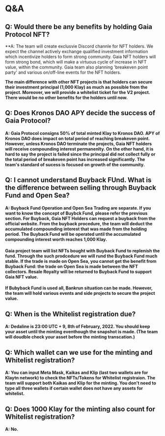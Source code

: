# Q\&A

## Q: Would there be any benefits by holding Gaia Protocol NFT?

**A: The team will create exclusvie Discord channle for NFT holders. We expect the channel actively exchange qualified investment information which incentivize holders to form strong community. Gaia NFT holders will form strong bond, which will make a virtuous cycle of increase in NFT value, within the community. Gaia team also planning 'breakeven point party' and various on/off-line events for the NFT holders.

**The main difference with other NFT projects is that holders can secure their investment principal (1,000 Klay) as much as possible from the project. Moreover, we will provide a whitelist ticket for the V2 project. There would be no other benefits for the holders until now.**

## Q: Does Kronos DAO APY decide the success of Gaia Protocol?

#### A: Gaia Protocol consigns 50% of total minted Klay to Kronos DAO. APY of Kronos DAO does impact on total period of reaching breakeven point. However, unless Kronos DAO terminate the projects, Gaia NFT holders will receive compounding interest permanenlty. On the other hand, it is hard to say the project is failed since the principal did not collect fully or the total period of breakeven point has increased significantly. The team's standard of sucess is focused on growth of the community.

## Q: I cannot understand Buyback FUnd. What is the difference between selling through Buyback Fund and Open Sea?

#### A: Buyback Fund Operation and Open Sea Trading are separate. If you want to know the concept of Buybck Fund, please refer the previous section. For Buyback, Gaia NFT Holders can request a buyback from the official website. From the buyback procedure, the team will deduct the accumulated compounding interest that was made from the holding period. The Buyback Fund will be operated until the accumulated compounding interest worth reaches 1,000 Klay.

#### Gaia project team will list NFTs bought with Buyback Fund to replenish the fund. Through the such prodcedure we will rund the Buyback Fund much stable. If the trade is made on Open Sea, you cannot get the benefit from Buyback Fund: the trade on Open Sea is made between the NFT collectors. Resale Royalty will be returned to Buyback Fund to support Gaia NFT value.

#### If Bubyback Fund is used all, Bankrun situation can be made. However, the team will hold various events and side projects to secure the project value.

## Q:  When is the Whitelist registration due?

#### A: Dedaline is 23:00 UTC + 9, 8th of February, 2022. You should keep your asset until the minting eventhough the snapshot is made. (The team will doudble check your asset before the minting transcation.)

## Q: Which wallet can we use for the minting and Whitelist registration?

#### A: You can input Meta Mask, Kaikas and Klip (last two wallets are for Klaytn network) to check the NFTs/Tokens for Whitelist registraion. The team will support both Kaikas and Klip for the minting. You don't need to type all three wallets if certain wallet does not have any assets for whitelist. 

## Q: Does 1000 Klay for the minting also count for Whitelist registration? 

#### A: No.
